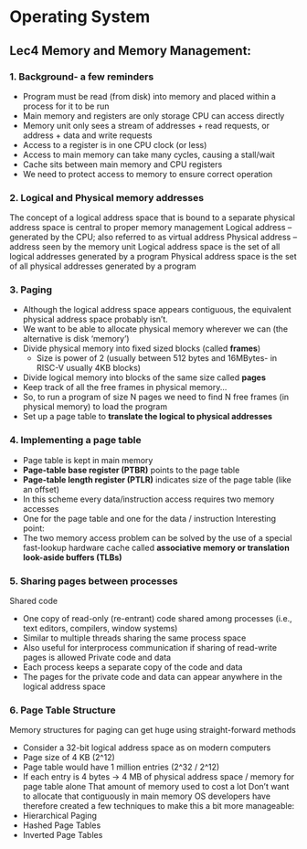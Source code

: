 # Operating System
## Lec4 Memory and Memory Management:
### 1. Background- a few reminders
- Program must be read (from disk) into memory and placed within a process for it to be run
- Main memory and registers are only storage CPU can access directly
- Memory unit only sees a stream of addresses + read requests, or address + data and write
requests
- Access to a register is in one CPU clock (or less)
- Access to main memory can take many cycles, causing a stall/wait
- Cache sits between main memory and CPU registers
- We need to protect access to memory to ensure correct operation
### 2. Logical and Physical memory addresses
The concept of a logical address space that is bound to a separate physical address space is central to proper memory management
Logical address – generated by the CPU; also referred to as virtual address
Physical address – address seen by the memory unit
Logical address space is the set of all logical addresses generated by a program
Physical address space is the set of all physical addresses generated by a program
### 3. Paging
- Although the logical address space appears contiguous, the equivalent physical address space probably isn’t.
- We want to be able to allocate physical memory wherever we can (the alternative is disk ‘memory’)
- Divide physical memory into fixed sized blocks (called **frames**)
  - Size is power of 2 (usually between 512 bytes and 16MBytes- in RISC-V usually 4KB blocks)
- Divide logical memory into blocks of the same size called **pages**
- Keep track of all the free frames in physical memory...
- So, to run a program of size N pages we need to find N free frames (in physical memory) to
load the program
- Set up a page table to **translate the logical to physical addresses**
### 4. Implementing a page table
- Page table is kept in main memory
- **Page-table base register (PTBR)** points to the page table <Points to bottom>
- **Page-table length register (PTLR)** indicates size of the page table (like an offset) <Points to top>
- In this scheme every data/instruction access requires two memory accesses
- One for the page table and one for the data / instruction
Interesting point:
- The two memory access problem can be solved by the use of a special fast-lookup hardware cache called **associative memory or translation look-aside buffers (TLBs)**
### 5. Sharing pages between processes
Shared code
- One copy of read-only (re-entrant) code shared among processes (i.e., text editors,
compilers, window systems)
- Similar to multiple threads sharing the same process space
- Also useful for interprocess communication if sharing of read-write pages is allowed
Private code and data
- Each process keeps a separate copy of the code and data
- The pages for the private code and data can appear anywhere in the logical address
space
### 6. Page Table Structure
Memory structures for paging can get huge using straight-forward methods
- Consider a 32-bit logical address space as on modern computers
- Page size of 4 KB (2^12)
- Page table would have 1 million entries (2^32 / 2^12)
- If each entry is 4 bytes -> 4 MB of physical address space / memory for page table alone
That amount of memory used to cost a lot
Don’t want to allocate that contiguously in main memory
OS developers have therefore created a few techniques to make this a bit more manageable:
- Hierarchical Paging
- Hashed Page Tables
- Inverted Page Tables